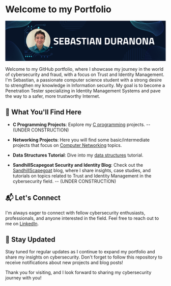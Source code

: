 # Welcome to my Portfolio

![Profile Banner](Github_banner.png)

Welcome to my GitHub portfolio, where I showcase my journey in the world of cybersecurity and fraud, with a focus on Trust and Identity Management. I'm Sebastian, a passionate computer science student with a strong desire to strengthen my knowledge in Information security. My goal is to become a Penetration Tester specializing in Identity Management Systems and pave the way to a safer, more trustworthy Internet. 

## 🚀 What You'll Find Here

- **C Programming Projects**: Explore my [C programming](https://github.com/SebasDuranona/CodeVault_C) projects. -- (UNDER CONSTRUCTION)
- **Networking Projects**: Here you will find some basic/intermediate projects that focus on [Computer Networking](https://github.com/SebasDuranona/Networking) topics.
- **Data Structures Tutorial**: Dive into my [data structures](https://github.com/SebasDuranona/DSVault/tree/main/DSTutorials) tutorial.
  
- **SandhillScapegoat Security and Identity Blog**: Check out the [SandhillScapegoat](https://sandhillscapegoat.substack.com/) blog, where I share insights, case studies, and tutorials on topics related to Trust and Identity Management in the cybersecurity field. -- (UNDER CONSTRUCTION)

## 📬 Let's Connect

I'm always eager to connect with fellow cybersecurity enthusiasts, professionals, and anyone interested in the field. Feel free to reach out to me on [LinkedIn](https://www.linkedin.com/in/sebastian-gomez-duranona-46bb87185/).

## 🌱 Stay Updated

Stay tuned for regular updates as I continue to expand my portfolio and share my insights on cybersecurity. Don't forget to follow this repository to receive notifications about new projects and blog posts!

Thank you for visiting, and I look forward to sharing my cybersecurity journey with you!

